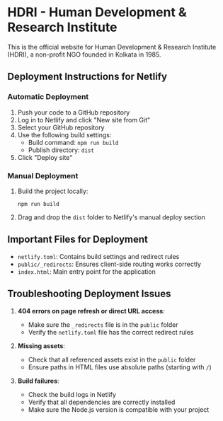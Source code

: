 # HDRI - Human Development & Research Institute

This is the official website for Human Development & Research Institute (HDRI), a non-profit NGO founded in Kolkata in 1985.

## Deployment Instructions for Netlify

### Automatic Deployment

1. Push your code to a GitHub repository
2. Log in to Netlify and click "New site from Git"
3. Select your GitHub repository
4. Use the following build settings:
   - Build command: `npm run build`
   - Publish directory: `dist`
5. Click "Deploy site"

### Manual Deployment

1. Build the project locally:
   ```
   npm run build
   ```
2. Drag and drop the `dist` folder to Netlify's manual deploy section

## Important Files for Deployment

- `netlify.toml`: Contains build settings and redirect rules
- `public/_redirects`: Ensures client-side routing works correctly
- `index.html`: Main entry point for the application

## Troubleshooting Deployment Issues

1. **404 errors on page refresh or direct URL access**:
   - Make sure the `_redirects` file is in the `public` folder
   - Verify the `netlify.toml` file has the correct redirect rules

2. **Missing assets**:
   - Check that all referenced assets exist in the `public` folder
   - Ensure paths in HTML files use absolute paths (starting with `/`)

3. **Build failures**:
   - Check the build logs in Netlify
   - Verify that all dependencies are correctly installed
   - Make sure the Node.js version is compatible with your project